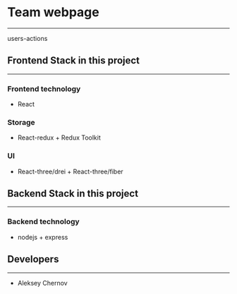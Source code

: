 # Team webpage

---

users-actions

## Frontend Stack in this project

---

### Frontend technology

- React

### Storage

- React-redux + Redux Toolkit

### UI

- React-three/drei + React-three/fiber

## Backend Stack in this project

---

### Backend technology

- nodejs + express

## Developers

---

- Aleksey Chernov
